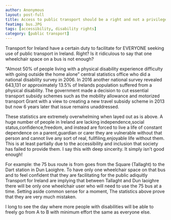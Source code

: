 ```yaml
---
author: Anonymous
layout: post-full
title: Access to public transport should be a right and not a privilege!
featimg: bus.JPG
tags: [accessibility, disability rights]
category: [public transport]
---
```

Transport for Ireland have a certain duty to facilitate for EVERYONE seeking use of public transport in Ireland. Right? Is it ridiculous to say that one wheelchair space on a bus is not enough?

“Almost 50% of people living with a physical disability experience difficulty with going outside the home alone” central statistics office who did a national disability survey in 2006. 
In 2016 another national survey revealed 643,131 or approximately 13.5% of Irelands population suffered from a physical disability. The government made a decision to cut essential transport subsidy schemes such as the mobility allowance and motorized transport Grant with a view to creating a new travel subsidy scheme in 2013 but now 6 years later that issue remains unaddressed. 

These statistics are extremely overwhelming when layed out as is above. A huge number of people in Ireland are lacking independence,social status,confidence,freedom, and instead are forced to live a life of constant dependence on a parent,guardian or carer they are vulnerable without that person and cannot live any sort of real, fullfiling,enjoyable life without them. This is at least partially due to the accessibility and inclusion that society has failed to provide them. I say this with deep sincerity. It simply isn’t good enough!

For example: the 75 bus route is from goes from the Square (Tallaght) to the Dart station in Dun Laoighre. To have only one wheelchair space on that bus and to feel confident that they are facilitating for the public adiquitly Transport for Ireland are implying that between Tallaght and Dun laoighre there will be only one wheelchair user who will need to use the 75 bus at a time. Setting aside common sense for a moment, The statistics above prove that they are very much mistaken.

I long to see the day where more people with disabilities will be able to freely go from A to B with minimum effort the same as everyone else.
